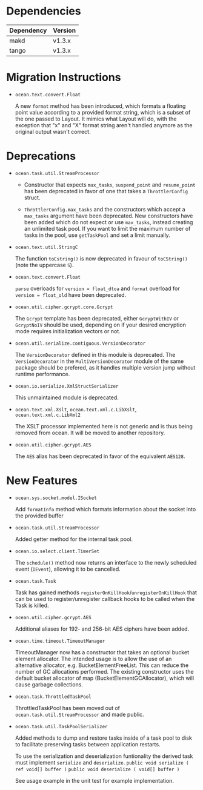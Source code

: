 Dependencies
============

Dependency | Version
-----------|---------
makd       | v1.3.x
tango      | v1.3.x

Migration Instructions
======================

* `ocean.text.convert.Float`

  A new `format` method has been introduced, which formats a floating point value according to
  a provided format string, which is a subset of the one passed to Layout.
  It mimics what Layout will do, with the exception that "x" and "X" format string aren't handled
  anymore as the original output wasn't correct.


Deprecations
============

* `ocean.task.util.StreamProcessor`

  * Constructor that expects `max_tasks`, `suspend_point` and `resume_point` has
  been deprecated in favor of one that takes a `ThrottlerConfig` struct.

  * `ThrottlerConfig.max_tasks` and the constructors which accept a `max_tasks`
  argument have been deprecated. New constructors have been added which do not
  expect or use `max_tasks`, instead creating an unlimited task pool. If you
  want to limit the maximum number of tasks in the pool, use `getTaskPool` and
  set a limit manually.

* `ocean.text.util.StringC`

  The function `toCstring()` is now deprecated in favour of `toCString()` (note
  the uppercase `S`).

* `ocean.text.convert.Float`

  `parse` overloads for `version = float_dtoa` and `format` overload
  for `version = float_old` have been deprecated.

* `ocean.util.cipher.gcrypt.core.Gcrypt`

  The `Gcrypt` template has been deprecated, either `GcryptWithIV` or
  `GcryptNoIV` should be used, depending on if your desired encryption mode
  requires initialization vectors or not.

* `ocean.util.serialize.contiguous.VersionDecorator`

  The `VersionDecorator` defined in this module is deprecated.
  The `VersionDecorator` in the `MultiVersionDecorator` module of the same package
  should be prefered, as it handles multiple version jump without runtime performance.

* `ocean.io.serialize.XmlStructSerializer`

  This unmaintained module is deprecated.

* `ocean.text.xml.Xslt`, `ocean.text.xml.c.LibXslt`, `ocean.text.xml.c.LibXml2`

  The XSLT processor implemented here is not generic and is thus being removed
  from ocean. It will be moved to another repository.

* `ocean.util.cipher.gcrypt.AES`

  The `AES` alias has been deprecated in favor of the equivalent `AES128`.

New Features
============

* `ocean.sys.socket.model.ISocket`

  Add `formatInfo` method which formats information about the socket into the
  provided buffer

* `ocean.task.util.StreamProcessor`

  Added getter method for the internal task pool.

* `ocean.io.select.client.TimerSet`

  The `schedule()` method now returns an interface to the newly scheduled event
  (`IEvent`), allowing it to be cancelled.

* `ocean.task.Task`

  Task has gained methods `registerOnKillHook`/`unregisterOnKillHook` that can be
  used to register/unregister callback hooks to be called when the Task is killed.

* `ocean.util.cipher.gcrypt.AES`

  Additional aliases for 192- and 256-bit AES ciphers have been added.

* `ocean.time.timeout.TimeoutManager`

  TimeoutManager now has a constructor that takes an optional bucket element
  allocator. The intended usage is to allow the use of an alternative allocator,
  e.g. BucketElementFreeList. This can reduce the number of GC allocations
  performed. The existing constructor uses the default bucket allocator of
  map (BucketElementGCAllocator), which will cause garbage collections.

* `ocean.task.ThrottledTaskPool`

  ThrottledTaskPool has been moved out of `ocean.task.util.StreamProcessor` and
  made public.

* `ocean.task.util.TaskPoolSerializer`

  Added methods to dump and restore tasks inside of a task pool to disk to
  facilitate preserving tasks between application restarts.

  To use the serialization and deserialization funtionality the derived task
  must implement `serialize` and `deserialize`.
  `public void serialize ( ref void[] buffer )`
  `public void deserialize ( void[] buffer )`

  See usage example in the unit test for example implementation.
